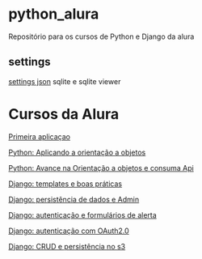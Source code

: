 # python_alura
Repositório para os cursos de Python e Django da alura

##  settings 
[settings json](https://github.com/luizomf/cursopython2023/blob/main/.vscode/settings.json)
sqlite e sqlite viewer

# Cursos da Alura

[Primeira aplicaçao](https://cursos.alura.com.br/course/python-crie-sua-primeira-aplicacao)

[Python: Aplicando a orientação a objetos](https://cursos.alura.com.br/course/python-aplicando-orientacao-objetos)

[Python: Avance na Orientação a objetos e consuma Api](https://cursos.alura.com.br/course/python-avance-orientacao-objetos-consuma-api)

[Django: templates e boas práticas](https://cursos.alura.com.br/course/django-templates-boas-praticas)

[Django: persistência de dados e Admin](https://cursos.alura.com.br/course/django-persistencia-dados-admin)

[Django: autenticação e formulários de alerta](https://cursos.alura.com.br/course/django-autenticacao-formularios-alerta)

[Django: autenticação com OAuth2.0](https://cursos.alura.com.br/course/django-autenticacao-oauth2-0)

[Django: CRUD e persistência no s3](https://cursos.alura.com.br/course/django-crud-persistencia-s3)
